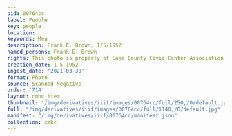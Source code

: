 ```yaml
---
pid: 00764cc
label: People
key: people
location: 
keywords: Men
description: Frank E. Brown, 1/5/1952
named_persons: Frank E. Brown
rights: This photo is property of Lake County Civic Center Association.
creation_date: 1-5-1952
ingest_date: '2021-03-30'
format: Photo
source: Scanned Negative
order: '714'
layout: cmhc_item
thumbnail: "/img/derivatives/iiif/images/00764cc/full/250,/0/default.jpg"
full: "/img/derivatives/iiif/images/00764cc/full/1140,/0/default.jpg"
manifest: "/img/derivatives/iiif/00764cc/manifest.json"
collection: cmhc
---
```

